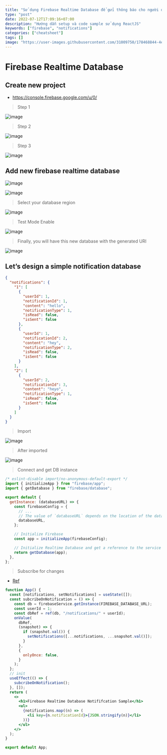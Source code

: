 ```yaml
---
title: "Sử dụng Firebase Realtime Database để gửi thông báo cho người dùng trong web app"
type: "post"
date: 2022-07-12T17:09:16+07:00
description: "Hướng dẫn setup và code sample sử dụng ReactJS"
keywords: ["firebase", "notifications"]
categories: ["cheatsheet"]
tags: []
image: "https://user-images.githubusercontent.com/31009750/178468844-4ee1f036-78cc-44fd-8185-5092b5863494.png"
---
```


# Firebase Realtime Database

## Create new project

- https://console.firebase.google.com/u/0/

> Step 1

![image](https://user-images.githubusercontent.com/31009750/178453011-1da71561-f7bd-48b3-a1a8-6d7be34cfbce.png)

> Step 2

![image](https://user-images.githubusercontent.com/31009750/178453101-e9996701-2501-44b7-9b7a-78f147dff2e6.png)

> Step 3

![image](https://user-images.githubusercontent.com/31009750/178453680-40f3be23-7617-421c-96a4-026645a209cb.png)

## Add new firebase realtime database

![image](https://user-images.githubusercontent.com/31009750/178453976-2a3cb1b9-a29c-4388-821d-6d5c3332eb37.png)

![image](https://user-images.githubusercontent.com/31009750/178454046-0ededf24-8b2d-49cd-aacc-28fe3afda63c.png)

> Select your database region

![image](https://user-images.githubusercontent.com/31009750/178454178-27d15fe7-ce37-4877-9b52-9c6731873014.png)

> Test Mode Enable

![image](https://user-images.githubusercontent.com/31009750/178454308-bc61aeaf-b33b-4967-900f-95b185b6fba1.png)

> Finally, you will have this new database with the generated URI

![image](https://user-images.githubusercontent.com/31009750/178454580-f47f1d29-a68a-4a8a-80e2-589d0551881b.png)

## Let’s design a simple notification database

```json
{
  "notifications": {
    "1": [
      {
        "userId": 1,
        "notificationId": 1,
        "content": "hello",
        "notificationType": 1,
        "isRead": false,
        "isSent": false
      },
      {
        "userId": 1,
        "notificationId": 2,
        "content": "hey",
        "notificationType": 2,
        "isRead": false,
        "isSent": false
      }
    ],
    "2": [
      {
        "userId": 2,
        "notificationId": 3,
        "content": "heyo",
        "notificationType": 1,
        "isRead": false,
        "isSent": false
      }
    ]
  }
}
```

> Import

![image](https://user-images.githubusercontent.com/31009750/178457594-8e3aaa23-07fe-40d5-92d5-a5538fd44eb9.png)

> After imported

![image](https://user-images.githubusercontent.com/31009750/178465807-7e534b24-a9de-4a1f-b2ea-75ad9a599e76.png)

> Connect and get DB instance

```js
/* eslint-disable import/no-anonymous-default-export */
import { initializeApp } from "firebase/app";
import { getDatabase } from "firebase/database";

export default {
  getInstance: (databaseURL) => {
    const firebaseConfig = {
      // ...
      // The value of `databaseURL` depends on the location of the database
      databaseURL,
    };

    // Initialize Firebase
    const app = initializeApp(firebaseConfig);

    // Initialize Realtime Database and get a reference to the service
    return getDatabase(app);
  },
};
```

> Subscribe for changes

- [Ref](https://firebase.google.com/docs/database/web/read-and-write#write_data)

```jsx
function App() {
  const [notifications, setNotifications] = useState([]);
  const subcribeOnNotification = () => {
    const db = firebaseService.getInstance(FIREBASE_DATABASE_URL);
    const userId = 1;
    const dbRef = ref(db, "/notifications/" + userId);
    onValue(
      dbRef,
      (snapshot) => {
        if (snapshot.val()) {
          setNotifications([...notifications, ...snapshot.val()]);
        }
      },
      {
        onlyOnce: false,
      }
    );
  };
  // init
  useEffect(() => {
    subcribeOnNotification();
  }, []);
  return (
    <>
      <h1>Firebase Realtime Database Notififcation Sample</h1>
      <ul>
        {notifications.map((n) => (
          <li key={n.notificationId}>{JSON.stringify(n)}</li>
        ))}
      </ul>
    </>
  );
}

export default App;
```

